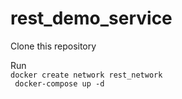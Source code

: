# rest_demo_service
Clone this repository

Run <br />
` docker create network rest_network ` <br />
` docker-compose up -d`

